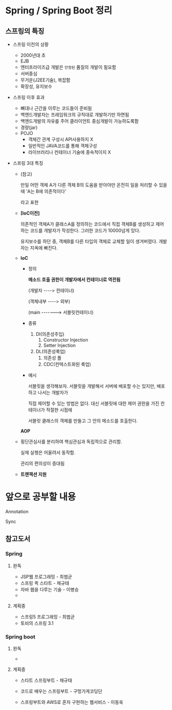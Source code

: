 # Spring / Spring Boot 정리

## 스프링의 특징

- 스프링 이전의 상황

  - 2000년대 초 
  - EJB
  - 엔터프라이즈급 개발은 ``안정된`` 품질의 개발이 필요함
  - 서버중심
  - 무거운(J2EE기술), 복잡함
  - 확장성, 유지보수

- 스프링 이후 효과

  - 뼈대나 근간을 이루는 코드들이 준비됨
  - 백엔드개발자는 프레임워크의 규칙대로 개발하기만 하면됨
  - 백엔드개발의 자유를 주어 클라이언트 중심개발이 가능하도록함
  - 경량(jar)
  - POJO
    - 객체간 관계 구성시 API사용하지 X
    - 일반적인 JAVA코드를 통해 객체구성
    - 라이브러리나 컨테이너 기술에 종속적이지 X

  

- 스프링 3대 특징

  - (참고) 

    만일 어떤 객체 A가 다른 객체 B의 도움을 받아야만 온전히 일을 처리할 수 있을 때 'A는 B에 의존적이다'

    라고 표현

  - **[IoC이전]**

      의존적인 객체A가 클래스A를 정의하는 코드에서 직접 객체B를 생성하고 제어하는 코드를 개발자가 작성한다. 그러한 코드가 10000넘게 있다.

      유지보수를 하던 중, 객체B를 다른 타입의 객체로 교체할 일이 생겨버렸다. 개발자는 지옥에 빠진다.

  - **IoC**

    - 정의

      **메소드 호출 권한이 개발자에서 컨테이너로 역전됨** 

      (개발자 ----> 컨테이너)

      (객체내부 ----> 외부)

      (main -------> 서블릿컨테이너)

    - 종류
      1. DI(의존성주입)
         1. Constructor Injection
         2. Setter Injection
      2. DL(의존성룩업)
         1. 의존성 풀
         2. CDC(컨텍스트화된 룩업)

    - 예시

      서블릿을 생각해보자. 서블릿을 개발해서 서버에 배포할 수는 있지만, 배포하고 나서는 개발자가

      직접 제어할 수 있는 방법은 없다. 대신 서블릿에 대한 제어 권한을 가진 컨테이너가 적절한 시점에

      서블릿 클래스의 객체를 만들고 그 안의 메소드를 호출한다.

    

    **AOP** 

  - 횡단관심사를 분리하여 핵심관심과 독립적으로 관리함.

    실제 실행은 어울려서 동작함.

    관리의 편의성이 증대됨

  - **트랜잭션 지원**



# 앞으로 공부할 내용

Annotation

Sync







## 참고도서

### Spring

1. 완독

   - JSP웹 프로그래밍 - 최범균
   - 스프링 퀵 스타트 - 채규태
   - 자바 웹을 다루는 기술 - 이병승
   - 

   

2. 계획중

   - 스프링5 프로그래밍 - 최범균
   - 토비의 스프링 3.1

### Spring boot

1. 완독

   - 

   

2. 계획중

   - 스타트 스프링부트 - 채규태

   - 코드로 배우는 스프링부트 - 구멍가게코딩단

   - 스프링부트와 AWS로 혼자 구현하는 웹서비스 - 이동욱

     